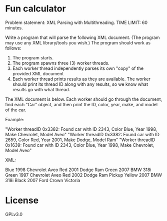 # Fun calculator  
  
Problem statement: XML Parsing with Multithreading. TIME LIMIT: 60 minutes.

Write a program that will parse the following XML document. (The program may use any XML library/tools you wish.) The program should work as follows:

1. The program starts.
2. The program spawns three (3) worker threads.
3. Each worker thread independently parses its own "copy" of the provided XML document
4. Each worker thread prints results as they are available. The worker should print its thread ID along with any results, so we know what results go with what thread.

The XML document is below. Each worker should go through the document, find each "Car" object, and then print the ID, color, year, make, and model of the car.

Example:

"Worker threadID 0x3382: Found car with ID 2343, Color Blue, Year 1998, Make Chevrolet, Model Aveo"
"Worker threadID 0x3382: Found car with ID 2659, Color Red, Year 2001, Make Dodge, Model Ram"
"Worker threadID 0x1639: Found car with ID 2343, Color Blue, Year 1998, Make Chevrolet, Model Aveo"


XML:

<?xml version="1.0" encoding="UTF-8"?>
<CarDealership>
<Car id="2343">
<Color>Blue</Color>
<Year>1998</Year>
<Make>Chevrolet</Make>
<Model>Aveo</Model>
</Car>
<Car id="2659">
<Color>Red</Color>
<Year>2001</Year>
<Make>Dodge</Make>
<Model>Ram</Model>
</Car> 
<Car id="2638">
<Color>Green</Color>
<Year>2007</Year>
<Make>BMW</Make>
<Model>318i</Model>
</Car> 
<Car id="2323">
<Color>Green</Color>
<Year>1997</Year>
<Make>Chevrolet</Make>
<Model>Aveo</Model>
</Car>
<Car id="2639">
<Color>Red</Color>
<Year>2002</Year>
<Make>Dodge</Make>
<Model>Ram Pickup</Model>
</Car> 
<Car id="16338">
<Color>Yellow</Color>
<Year>2007</Year>
<Make>BMW</Make>
<Model>318i</Model>
</Car> 
<Car id="16332">
<Color>Black</Color>
<Year>2007</Year>
<Make>Ford</Make>
<Model>Crown Victoria</Model>
</Car> 
</CarDealership>
  
# License  
  
GPLv3.0
